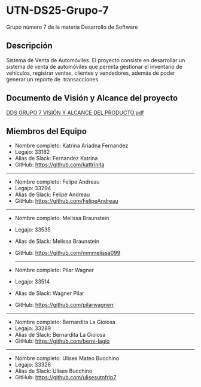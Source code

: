 # UTN-DS25-Grupo-7
Grupo número 7 de la materia Desarrollo de Software

## Descripción
Sistema de Venta de Automóviles. El proyecto consiste en desarrollar un sistema de venta de automóviles 
que permita gestionar el inventario de vehículos, registrar ventas, 
clientes y vendedores, además de poder generar un reporte de 
transacciones.

## Documento de Visión y Alcance del proyecto
[DDS GRUPO 7 VISIÓN Y ALCANCE DEL PRODUCTO.pdf](https://github.com/user-attachments/files/19805795/DDS.GRUPO.7.VISION.Y.ALCANCE.DEL.PRODUCTO.pdf)

## Miembros del Equipo 
- Nombre completo: Katrina Ariadna Fernandez
- Legajo: 33182  
- Alias de Slack: Fernandez Katrina
- GitHub: https://github.com/kattrinita <br>
-------------------------------------------------
- Nombre completo: Felipe Andreau
- Legajo: 33294  
- Alias de Slack: Felipe Andreau
- GitHub: https://github.com/FelipeAndreau

-------------------------------------------------
- Nombre completo: Melissa Braunstein
- Legajo: 33535
- Alias de Slack: Melissa Braunstein
- GitHub: https://github.com/mmmelissa099

  -----------------------------------------------

- Nombre completo: Pilar Wagner
- Legajo: 33514
- Alias de Slack: Wagner Pilar
- GitHub: https://github.com/pilarwagnerr

-------------------------------------------------
- Nombre completo: Bernardita La Gioiosa
- Legajo: 33289
- Alias de Slack: Bernardita La Gioiosa
- GitHub: https://github.com/berni-lagio

-------------------------------------------------
- Nombre completo: Ulises Mateo Bucchino
- Legajo: 33326
- Alias de Slack: Ulises Bucchino
- GitHub: https://github.com/ulisesutnfrlp7
